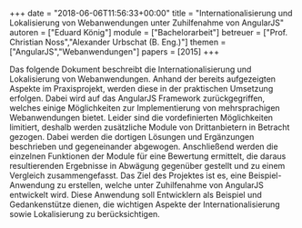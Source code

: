 +++
date = "2018-06-06T11:56:33+00:00"
title = "Internationalisierung und Lokalisierung von Webanwendungen unter Zuhilfenahme von AngularJS"
autoren = ["Eduard König"]
module = ["Bachelorarbeit"]
betreuer = ["Prof. Christian Noss","Alexander Urbschat (B. Eng.)"]
themen = ["AngularJS","Webanwendungen"]
papers = [2015]
+++

Das folgende Dokument beschreibt die Internationalisierung und Lokalisierung von
Webanwendungen. Anhand der bereits aufgezeigten Aspekte im Praxisprojekt,
werden diese in der praktischen Umsetzung erfolgen.
Dabei wird auf das AngularJS Framework zurückgegriffen, welches einige Möglichkeiten
zur Implementierung von mehrsprachigen Webanwendungen bietet. Leider sind die
vordefinierten Möglichkeiten limitiert, deshalb werden zusätzliche Module von Drittanbietern
in Betracht gezogen. Dabei werden die dortigen Lösungen und Ergänzungen
beschrieben und gegeneinander abgewogen. Anschließend werden die einzelnen Funktionen
der Module für eine Bewertung ermittelt, die daraus resultierenden Ergebnisse
in Abwägung gegenüber gestellt und zu einem Vergleich zusammengefasst.
Das Ziel des Projektes ist es, eine Beispiel-Anwendung zu erstellen, welche unter Zuhilfenahme
von AngularJS entwickelt wird. Diese Anwendung soll Entwicklern als Beispiel
und Gedankenstütze dienen, die wichtigen Aspekte der Internationalisierung sowie Lokalisierung
zu berücksichtigen.